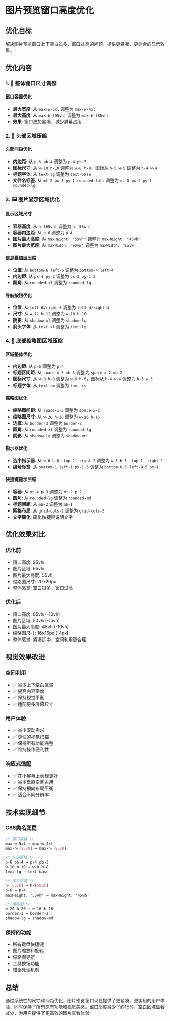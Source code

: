 # 图片预览窗口高度优化

## 优化目标
解决图片预览窗口上下空白过多、窗口过高的问题，提供更紧凑、更适合的显示效果。

## 优化内容

### 1. 🔧 整体窗口尺寸调整

#### 窗口容器优化
- **最大宽度**: 从 `max-w-5xl` 调整为 `max-w-4xl`
- **最大高度**: 从 `max-h-[95vh]` 调整为 `max-h-[85vh]`
- **效果**: 窗口更加紧凑，减少屏幕占用

### 2. 📏 头部区域压缩

#### 头部间距优化
- **内边距**: 从 `p-6 pb-4` 调整为 `p-4 pb-3`
- **图标尺寸**: 从 `w-10 h-10` 调整为 `w-8 h-8`，图标从 `h-5 w-5` 调整为 `h-4 w-4`
- **标题字体**: 从 `text-lg` 调整为 `text-base`
- **文件名标签**: 从 `mt-2 px-3 py-1 rounded-full` 调整为 `mt-1 px-2 py-1 rounded-lg`

### 3. 🖼️ 图片显示区域优化

#### 显示区域尺寸
- **容器高度**: 从 `h-[65vh]` 调整为 `h-[50vh]`
- **容器内边距**: 从 `p-6` 调整为 `p-4`
- **图片最大高度**: 从 `maxHeight: '55vh'` 调整为 `maxHeight: '45vh'`
- **图片最大宽度**: 从 `maxWidth: '90vw'` 调整为 `maxWidth: '85vw'`

#### 信息叠加层压缩
- **位置**: 从 `bottom-6 left-6` 调整为 `bottom-4 left-4`
- **内边距**: 从 `px-4 py-2` 调整为 `px-3 py-1.5`
- **圆角**: 从 `rounded-xl` 调整为 `rounded-lg`

#### 导航按钮优化
- **位置**: 从 `left-6/right-6` 调整为 `left-4/right-4`
- **尺寸**: 从 `w-12 h-12` 调整为 `w-10 h-10`
- **阴影**: 从 `shadow-xl` 调整为 `shadow-lg`
- **箭头字体**: 从 `text-xl` 调整为 `text-lg`

### 4. 📱 底部缩略图区域压缩

#### 区域整体优化
- **内边距**: 从 `p-6` 调整为 `p-4`
- **标题区间距**: 从 `space-x-3 mb-3` 调整为 `space-x-2 mb-2`
- **图标尺寸**: 从 `w-8 h-8` 调整为 `w-6 h-6`，图标从 `h-4 w-4` 调整为 `h-3 w-3`
- **标题字体**: 从 `text-sm` 调整为 `text-xs`

#### 缩略图优化
- **缩略图间距**: 从 `space-x-3` 调整为 `space-x-2`
- **缩略图尺寸**: 从 `w-20 h-20` 调整为 `w-16 h-16`
- **边框**: 从 `border-3` 调整为 `border-2`
- **圆角**: 从 `rounded-xl` 调整为 `rounded-lg`
- **阴影**: 从 `shadow-lg` 调整为 `shadow-md`

#### 指示器优化
- **选中指示器**: 从 `w-6 h-6 -top-2 -right-2` 调整为 `w-5 h-5 -top-1 -right-1`
- **编号标签**: 从 `bottom-1 left-1 px-1.5` 调整为 `bottom-0.5 left-0.5 px-1`

#### 快捷键提示压缩
- **容器**: 从 `mt-4 p-3` 调整为 `mt-2 p-2`
- **圆角**: 从 `rounded-lg` 调整为 `rounded-md`
- **标题间距**: 从 `mb-2` 调整为 `mb-1`
- **网格布局**: 从 `grid-cols-2` 调整为 `grid-cols-3`
- **文字简化**: 简化快捷键说明文字

## 优化效果对比

### 优化前
- 窗口高度: 95vh
- 图片区域: 65vh
- 图片最大高度: 55vh
- 缩略图尺寸: 20x20px
- 整体感觉: 空白过多，窗口过高

### 优化后
- 窗口高度: 85vh (-10vh)
- 图片区域: 50vh (-15vh)
- 图片最大高度: 45vh (-10vh)
- 缩略图尺寸: 16x16px (-4px)
- 整体感觉: 紧凑适中，空间利用更合理

## 视觉效果改进

### 空间利用
- ✅ 减少上下空白区域
- ✅ 提高内容密度
- ✅ 保持视觉平衡
- ✅ 适配更多屏幕尺寸

### 用户体验
- ✅ 减少滚动需求
- ✅ 更快的视觉扫描
- ✅ 保持所有功能完整
- ✅ 维持操作便利性

### 响应式适配
- ✅ 在小屏幕上表现更好
- ✅ 减少垂直空间占用
- ✅ 保持横向布局平衡
- ✅ 适合不同分辨率

## 技术实现细节

### CSS类名变更
```css
/* 窗口容器 */
max-w-5xl → max-w-4xl
max-h-[95vh] → max-h-[85vh]

/* 头部区域 */
p-6 pb-4 → p-4 pb-3
w-10 h-10 → w-8 h-8
text-lg → text-base

/* 图片区域 */
h-[65vh] → h-[50vh]
p-6 → p-4
maxHeight: '55vh' → maxHeight: '45vh'

/* 缩略图 */
w-20 h-20 → w-16 h-16
border-3 → border-2
shadow-lg → shadow-md
```

### 保持的功能
- 所有键盘快捷键
- 图片缩放和旋转
- 缩略图导航
- 工具按钮功能
- 错误处理机制

## 总结
通过系统性的尺寸和间距优化，图片预览窗口现在提供了更紧凑、更实用的用户体验，同时保持了所有原有功能和视觉美感。窗口高度减少了约15%，空白区域显著减少，为用户提供了更高效的图片查看体验。 